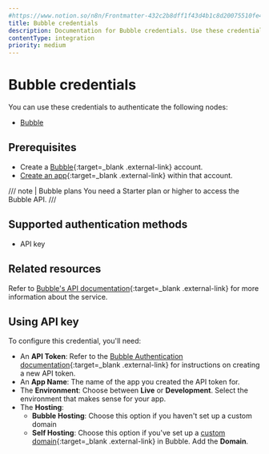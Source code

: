 ```yaml
---
#https://www.notion.so/n8n/Frontmatter-432c2b8dff1f43d4b1c8d20075510fe4
title: Bubble credentials
description: Documentation for Bubble credentials. Use these credentials to authenticate Bubble in n8n, a workflow automation platform.
contentType: integration
priority: medium
---
```


# Bubble credentials

You can use these credentials to authenticate the following nodes:

- [Bubble](/integrations/builtin/app-nodes/n8n-nodes-base.bubble/)

## Prerequisites

- Create a [Bubble](https://bubble.io){:target=_blank .external-link} account.
- [Create an app](https://manual.bubble.io/help-guides/getting-started/creating-and-managing-apps#creating-apps){:target=_blank .external-link} within that account.

/// note | Bubble plans
You need a Starter plan or higher to access the Bubble API.
///

## Supported authentication methods

- API key

## Related resources

Refer to [Bubble's API documentation](https://manual.bubble.io/help-guides/integrations/api){:target=_blank .external-link} for more information about the service.

## Using API key

To configure this credential, you'll need:

- An **API Token**: Refer to the [Bubble Authentication documentation](https://manual.bubble.io/core-resources/api/the-bubble-api/the-data-api/authentication){:target=_blank .external-link} for instructions on creating a new API token.
- An **App Name**: The name of the app you created the API token for.
- The **Environment**: Choose between **Live** or **Development**. Select the environment that makes sense for your app.
- The **Hosting**:
    - **Bubble Hosting**: Choose this option if you haven't set up a custom domain
    - **Self Hosting**: Choose this option if you've set up a [custom domain](https://manual.bubble.io/help-guides/design/elements/the-page#custom-domain-1){:target=_blank .external-link} in Bubble. Add the **Domain**.

